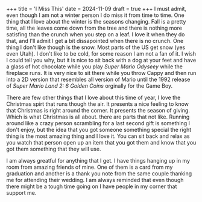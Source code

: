 +++
title = 'I Miss This'
date = 2024-11-09
draft = true
+++
I must admit, even though I am not a winter person I do miss it from time to time. One thing that I love about the winter is the seasons changing. Fall is a pretty time, all the leaves come down from the tree and there is nothing more satisfing than the crunch when you step on a leaf. I love it when they do that, and I'll admit I get a bit dissapointed when there is no crunch. 
One thing I don't like though is the snow. Most parts of the US get snow (yes even Utah). I don't like to be cold, for some reason I am not a fan of it. I wish I could tell you why, but it is nice to sit back with a dog at your feet and have a glass of hot chocolate while you play *Super Mario Odyseey* while the fireplace runs. It is very nice to sit there while you throw Cappy and then run into a 2D version that resembles all version of Mario until the 1992 release of *Super Mario Land 2: 6 Golden Coins* orginally for the Game Boy. 

There are few other things that I love about this time of year, I love the Christmas spirt that runs though the air. It presents a nice feeling to know that Christmas is right around the corner. It presents the season of giving. Which is what Christmas is all about. there are parts that not like. Running around like a crazy person scrambling for a last second gift is something I don't enjoy, but the idea that you got someone something special the right thing is the most amazing thing and I love it. You can sit back and relax as you watch that person open up an item that you got them and know that you got them something that they will use. 

I am always greatful for anything that I get. I have things hanging up in my room from amazing friends of mine. One of them is a card from my graduation and another is a thank you note from the same couple thanking me for attending their wedding. I am always reminded that even though there might be a tough time going on I have people in my corner that support me.  
